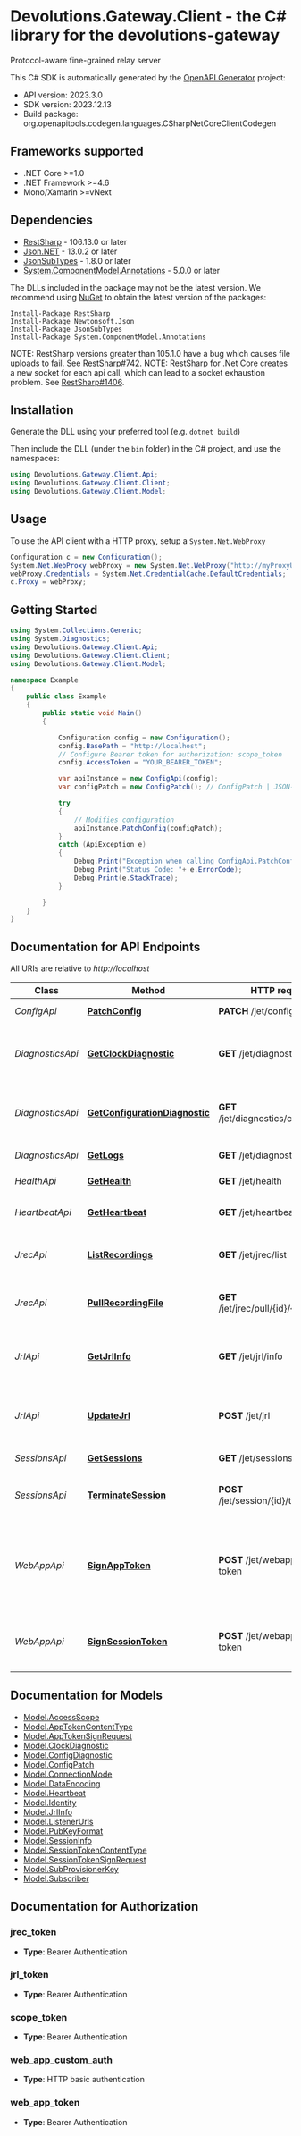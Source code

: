 # Devolutions.Gateway.Client - the C# library for the devolutions-gateway

Protocol-aware fine-grained relay server

This C# SDK is automatically generated by the [OpenAPI Generator](https://openapi-generator.tech) project:

- API version: 2023.3.0
- SDK version: 2023.12.13
- Build package: org.openapitools.codegen.languages.CSharpNetCoreClientCodegen

<a name="frameworks-supported"></a>
## Frameworks supported
- .NET Core >=1.0
- .NET Framework >=4.6
- Mono/Xamarin >=vNext

<a name="dependencies"></a>
## Dependencies

- [RestSharp](https://www.nuget.org/packages/RestSharp) - 106.13.0 or later
- [Json.NET](https://www.nuget.org/packages/Newtonsoft.Json/) - 13.0.2 or later
- [JsonSubTypes](https://www.nuget.org/packages/JsonSubTypes/) - 1.8.0 or later
- [System.ComponentModel.Annotations](https://www.nuget.org/packages/System.ComponentModel.Annotations) - 5.0.0 or later

The DLLs included in the package may not be the latest version. We recommend using [NuGet](https://docs.nuget.org/consume/installing-nuget) to obtain the latest version of the packages:
```
Install-Package RestSharp
Install-Package Newtonsoft.Json
Install-Package JsonSubTypes
Install-Package System.ComponentModel.Annotations
```

NOTE: RestSharp versions greater than 105.1.0 have a bug which causes file uploads to fail. See [RestSharp#742](https://github.com/restsharp/RestSharp/issues/742).
NOTE: RestSharp for .Net Core creates a new socket for each api call, which can lead to a socket exhaustion problem. See [RestSharp#1406](https://github.com/restsharp/RestSharp/issues/1406).

<a name="installation"></a>
## Installation
Generate the DLL using your preferred tool (e.g. `dotnet build`)

Then include the DLL (under the `bin` folder) in the C# project, and use the namespaces:
```csharp
using Devolutions.Gateway.Client.Api;
using Devolutions.Gateway.Client.Client;
using Devolutions.Gateway.Client.Model;
```
<a name="usage"></a>
## Usage

To use the API client with a HTTP proxy, setup a `System.Net.WebProxy`
```csharp
Configuration c = new Configuration();
System.Net.WebProxy webProxy = new System.Net.WebProxy("http://myProxyUrl:80/");
webProxy.Credentials = System.Net.CredentialCache.DefaultCredentials;
c.Proxy = webProxy;
```

<a name="getting-started"></a>
## Getting Started

```csharp
using System.Collections.Generic;
using System.Diagnostics;
using Devolutions.Gateway.Client.Api;
using Devolutions.Gateway.Client.Client;
using Devolutions.Gateway.Client.Model;

namespace Example
{
    public class Example
    {
        public static void Main()
        {

            Configuration config = new Configuration();
            config.BasePath = "http://localhost";
            // Configure Bearer token for authorization: scope_token
            config.AccessToken = "YOUR_BEARER_TOKEN";

            var apiInstance = new ConfigApi(config);
            var configPatch = new ConfigPatch(); // ConfigPatch | JSON-encoded configuration patch

            try
            {
                // Modifies configuration
                apiInstance.PatchConfig(configPatch);
            }
            catch (ApiException e)
            {
                Debug.Print("Exception when calling ConfigApi.PatchConfig: " + e.Message );
                Debug.Print("Status Code: "+ e.ErrorCode);
                Debug.Print(e.StackTrace);
            }

        }
    }
}
```

<a name="documentation-for-api-endpoints"></a>
## Documentation for API Endpoints

All URIs are relative to *http://localhost*

Class | Method | HTTP request | Description
------------ | ------------- | ------------- | -------------
*ConfigApi* | [**PatchConfig**](docs/ConfigApi.md#patchconfig) | **PATCH** /jet/config | Modifies configuration
*DiagnosticsApi* | [**GetClockDiagnostic**](docs/DiagnosticsApi.md#getclockdiagnostic) | **GET** /jet/diagnostics/clock | Retrieves server's clock in order to diagnose clock drifting.
*DiagnosticsApi* | [**GetConfigurationDiagnostic**](docs/DiagnosticsApi.md#getconfigurationdiagnostic) | **GET** /jet/diagnostics/configuration | Retrieves a subset of the configuration, for diagnosis purposes.
*DiagnosticsApi* | [**GetLogs**](docs/DiagnosticsApi.md#getlogs) | **GET** /jet/diagnostics/logs | Retrieves latest logs.
*HealthApi* | [**GetHealth**](docs/HealthApi.md#gethealth) | **GET** /jet/health | Performs a health check
*HeartbeatApi* | [**GetHeartbeat**](docs/HeartbeatApi.md#getheartbeat) | **GET** /jet/heartbeat | Performs a heartbeat check
*JrecApi* | [**ListRecordings**](docs/JrecApi.md#listrecordings) | **GET** /jet/jrec/list | Lists all recordings stored on this instance
*JrecApi* | [**PullRecordingFile**](docs/JrecApi.md#pullrecordingfile) | **GET** /jet/jrec/pull/{id}/{filename} | Retrieves a recording file for a given session
*JrlApi* | [**GetJrlInfo**](docs/JrlApi.md#getjrlinfo) | **GET** /jet/jrl/info | Retrieves current JRL (Json Revocation List) info
*JrlApi* | [**UpdateJrl**](docs/JrlApi.md#updatejrl) | **POST** /jet/jrl | Updates JRL (Json Revocation List) using a JRL token
*SessionsApi* | [**GetSessions**](docs/SessionsApi.md#getsessions) | **GET** /jet/sessions | Lists running sessions
*SessionsApi* | [**TerminateSession**](docs/SessionsApi.md#terminatesession) | **POST** /jet/session/{id}/terminate | Terminate forcefully a running session
*WebAppApi* | [**SignAppToken**](docs/WebAppApi.md#signapptoken) | **POST** /jet/webapp/app-token | Requests a web application token using the configured authorization method
*WebAppApi* | [**SignSessionToken**](docs/WebAppApi.md#signsessiontoken) | **POST** /jet/webapp/session-token | Requests a session token using a web application token


<a name="documentation-for-models"></a>
## Documentation for Models

 - [Model.AccessScope](docs/AccessScope.md)
 - [Model.AppTokenContentType](docs/AppTokenContentType.md)
 - [Model.AppTokenSignRequest](docs/AppTokenSignRequest.md)
 - [Model.ClockDiagnostic](docs/ClockDiagnostic.md)
 - [Model.ConfigDiagnostic](docs/ConfigDiagnostic.md)
 - [Model.ConfigPatch](docs/ConfigPatch.md)
 - [Model.ConnectionMode](docs/ConnectionMode.md)
 - [Model.DataEncoding](docs/DataEncoding.md)
 - [Model.Heartbeat](docs/Heartbeat.md)
 - [Model.Identity](docs/Identity.md)
 - [Model.JrlInfo](docs/JrlInfo.md)
 - [Model.ListenerUrls](docs/ListenerUrls.md)
 - [Model.PubKeyFormat](docs/PubKeyFormat.md)
 - [Model.SessionInfo](docs/SessionInfo.md)
 - [Model.SessionTokenContentType](docs/SessionTokenContentType.md)
 - [Model.SessionTokenSignRequest](docs/SessionTokenSignRequest.md)
 - [Model.SubProvisionerKey](docs/SubProvisionerKey.md)
 - [Model.Subscriber](docs/Subscriber.md)


<a name="documentation-for-authorization"></a>
## Documentation for Authorization

<a name="jrec_token"></a>
### jrec_token

- **Type**: Bearer Authentication

<a name="jrl_token"></a>
### jrl_token

- **Type**: Bearer Authentication

<a name="scope_token"></a>
### scope_token

- **Type**: Bearer Authentication

<a name="web_app_custom_auth"></a>
### web_app_custom_auth

- **Type**: HTTP basic authentication

<a name="web_app_token"></a>
### web_app_token

- **Type**: Bearer Authentication

